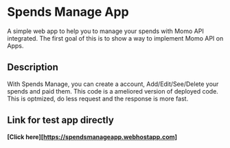 # Spends Manage App

A simple web app to  help you to manage your spends with Momo API integrated. The first goal of this is to show a way to implement Momo API on Apps.

## Description

With Spends Manage, you can create a account, Add/Edit/See/Delete your spends and paid them.
This code is a ameliored version of deployed code. This is optmized, do less request and the response is more fast.


## Link for test app directly

**[Click here][https://spendsmanageapp.webhostapp.com]**